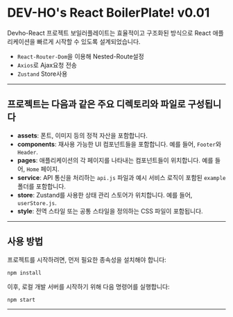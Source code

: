 DEV-HO's React BoilerPlate! v0.01
=========================

Devho-React 프로젝트 보일러플레이트는 효율적이고 구조화된 방식으로
React 애플리케이션을 빠르게 시작할 수 있도록 설계되었습니다.

* `React-Router-Dom`을 이용해 Nested-Route설정
* `Axios`로 Ajax요청 전송
* `Zustand` Store사용
 
-------

## 프로젝트는 다음과 같은 주요 디렉토리와 파일로 구성됩니다

*   **assets**: 폰트, 이미지 등의 정적 자산을 포함합니다.
*   **components**: 재사용 가능한 UI 컴포넌트들을 포함합니다. 예를 들어, `Footer`와 `Header`.
*   **pages**: 애플리케이션의 각 페이지를 나타내는 컴포넌트들이 위치합니다. 예를 들어, `Home` 페이지.
*   **service**: API 통신을 처리하는 `api.js` 파일과 예시 서비스 로직이 포함된 `example` 폴더를 포함합니다.
*   **store**: Zustand를 사용한 상태 관리 스토어가 위치합니다. 예를 들어, `userStore.js`.
*   **style**: 전역 스타일 또는 공통 스타일을 정의하는 CSS 파일이 포함됩니다.

-----
사용 방법
-----

프로젝트를 시작하려면, 먼저 필요한 종속성을 설치해야 합니다:

`npm install`

이후, 로컬 개발 서버를 시작하기 위해 다음 명령어를 실행합니다:

`npm start`

-----